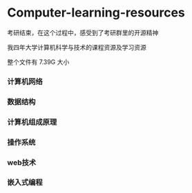 # Computer-learning-resources

考研结束，在这个过程中，感受到了考研群里的开源精神

我四年大学计算机科学与技术的课程资源及学习资源

整个文件有 7.39G 大小


### 计算机网络
### 数据结构
### 计算机组成原理
### 操作系统

### web技术
### 嵌入式编程
